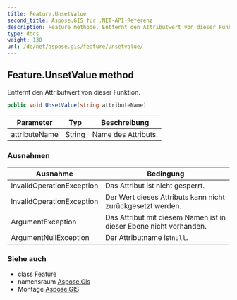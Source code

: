 ```yaml
---
title: Feature.UnsetValue
second_title: Aspose.GIS für .NET-API-Referenz
description: Feature methode. Entfernt den Attributwert von dieser Funktion.
type: docs
weight: 130
url: /de/net/aspose.gis/feature/unsetvalue/
---
```

## Feature.UnsetValue method

Entfernt den Attributwert von dieser Funktion.

```csharp
public void UnsetValue(string attributeName)
```

| Parameter | Typ | Beschreibung |
| --- | --- | --- |
| attributeName | String | Name des Attributs. |

### Ausnahmen

| Ausnahme | Bedingung |
| --- | --- |
| InvalidOperationException | Das Attribut ist nicht gesperrt. |
| InvalidOperationException | Der Wert dieses Attributs kann nicht zurückgesetzt werden. |
| ArgumentException | Das Attribut mit diesem Namen ist in dieser Ebene nicht vorhanden. |
| ArgumentNullException | Der Attributname ist`null`. |

### Siehe auch

* class [Feature](../)
* namensraum [Aspose.Gis](../../feature/)
* Montage [Aspose.GIS](../../../)


